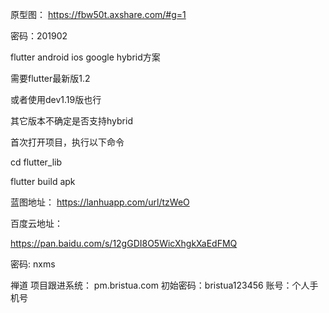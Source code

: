 

原型图：
https://fbw50t.axshare.com/#g=1

密码：201902


flutter android ios google hybrid方案

需要flutter最新版1.2

或者使用dev1.19版也行

其它版本不确定是否支持hybrid

首次打开项目，执行以下命令

cd flutter_lib

flutter build apk

蓝图地址：
https://lanhuapp.com/url/tzWeO


百度云地址：

https://pan.baidu.com/s/12gGDI8O5WicXhgkXaEdFMQ

密码: nxms


禅道 项目跟进系统：
pm.bristua.com
初始密码：bristua123456
账号：个人手机号


